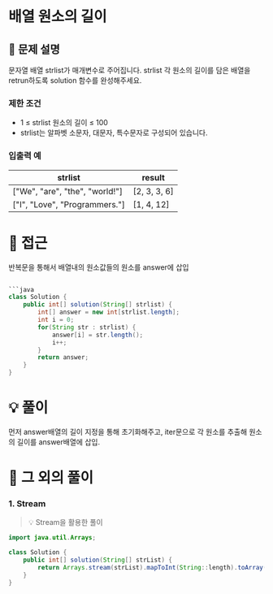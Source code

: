 # 배열 원소의 길이

## 📌 문제 설명

문자열 배열 strlist가 매개변수로 주어집니다. strlist 각 원소의 길이를 담은 배열을 retrun하도록 solution 함수를 완성해주세요.

### 제한 조건

- 1 ≤ strlist 원소의 길이 ≤ 100
- strlist는 알파벳 소문자, 대문자, 특수문자로 구성되어 있습니다.

### 입출력 예

| strlist                        | result       |
| ------------------------------ | ------------ |
| ["We", "are", "the", "world!"] | [2, 3, 3, 6] |
| ["I", "Love", "Programmers."]  | [1, 4, 12]   |

# 🧐 접근

반복문을 통해서 배열내의 원소값들의 원소를 answer에 삽입

````java

```java
class Solution {
    public int[] solution(String[] strlist) {
        int[] answer = new int[strlist.length];
        int i = 0;
        for(String str : strlist) {
            answer[i] = str.length();
            i++;
        }
        return answer;
    }
}
````

# 💡 풀이

먼저 answer배열의 길이 지정을 통해 초기화해주고, iter문으로 각 원소를 추출해 원소의 길이를 answer배열에 삽입.

# 📘 그 외의 풀이

### 1. Stream

> 💡 Stream을 활용한 풀이

```java
import java.util.Arrays;

class Solution {
    public int[] solution(String[] strList) {
        return Arrays.stream(strList).mapToInt(String::length).toArray();
    }
}
```
